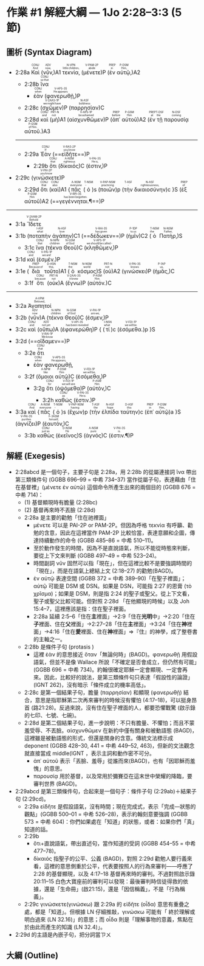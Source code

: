 # 作業 #1 解經大綱 — 1Jo 2:28–3:3 (5 節)


## 圖析 (Syntax Diagram)

- 2:28a <RUBY><ruby>Καὶ<rt>And</rt></ruby><rt>CONJ</rt></RUBY> (<RUBY><ruby>νῦν‚<rt>now‚</rt></ruby><rt>ADV</rt></RUBY>)A1 <RUBY><ruby>τεκνία‚<rt>little children‚</rt></ruby><rt>N-VPN</rt></RUBY> (<RUBY><ruby>μένετε<rt>abide</rt></ruby><rt>V-PAM-2P</rt></RUBY>)P (<RUBY><ruby>ἐν<rt>in</rt></ruby><rt>PREP</rt></RUBY> <RUBY><ruby>αὐτῷ‚<rt>Him‚</rt></ruby><rt>P-DSM</rt></RUBY>)A2
	- 2:28b <RUBY><ruby>ἵνα<rt>so that</rt></ruby><rt>CONJ</rt></RUBY> 
		- <RUBY><ruby>ἐὰν<rt>when</rt></ruby><rt>CONJ</rt></RUBY> (<RUBY><ruby>φανερωθῇ‚<rt>He appears</rt></ruby><rt>V-APS-3S</rt></RUBY>)P
	- 2:28c (<RUBY><ruby>σχῶμεν<rt>we might have</rt></ruby><rt>V-2AAS-1P</rt></RUBY>)P (<RUBY><ruby>παρρησίαν<rt>boldness</rt></ruby><rt>N-ASF</rt></RUBY>)C 
	- 2:28d <RUBY><ruby>καὶ<rt>and</rt></ruby><rt>CONJ</rt></RUBY> (<RUBY><ruby>μὴ<rt>not</rt></ruby><rt>PRT-N</rt></RUBY>)A1 (<RUBY><ruby>αἰσχυνθῶμεν<rt>be ashamed</rt></ruby><rt>V-APS-1P</rt></RUBY>)P (<RUBY><ruby>ἀπ᾽<rt>before</rt></ruby><rt>PREP</rt></RUBY> <RUBY><ruby>αὐτοῦ<rt>Him</rt></ruby><rt>P-GSM</rt></RUBY>)A2 (<RUBY><ruby>ἐν<rt>at</rt></ruby><rt>PREP</rt></RUBY> <RUBY><ruby>τῇ<rt>the</rt></ruby><rt>T-DSF</rt></RUBY> <RUBY><ruby>παρουσίᾳ<rt>coming</rt></ruby><rt>N-DSF</rt></RUBY> <RUBY><ruby>αὐτοῦ.<rt>of Him.</rt></ruby><rt>P-GSM</rt></RUBY>)A3 
	- ---
	- 2:29a <RUBY><ruby>Ἐὰν<rt>If</rt></ruby><rt>CONJ</rt></RUBY> (<RUBY><ruby>==εἰδῆτε==<rt>you know</rt></ruby><rt>V-RAS-2P</rt></RUBY>)P 
		-  2:29b <RUBY><ruby>ὅτι<rt>that</rt></ruby><rt>CONJ</rt></RUBY> (<RUBY><ruby>δίκαιός<rt>righteous</rt></ruby><rt>A-NSM</rt></RUBY>)C (<RUBY><ruby>ἐστιν‚<rt>He is‚</rt></ruby><rt>V-PAI-3S</rt></RUBY>)P
- 2:29c (<RUBY><ruby>γινώσκετε<rt>you know</rt></ruby><rt>V-PAI-2P</rt></RUBY>)P 
	- 2:29d <RUBY><ruby>ὅτι<rt>that</rt></ruby><rt>CONJ</rt></RUBY> (<RUBY><ruby>καὶ<rt>also</rt></ruby><rt>CONJ</rt></RUBY>)A1 {<RUBY><ruby>πᾶς<rt>everyone</rt></ruby><rt>A-NSM</rt></RUBY> (<RUBY><ruby>ὁ<rt>‑</rt></ruby><rt>T-NSM</rt></RUBY>)s (<RUBY><ruby>ποιῶν<rt>practicing</rt></ruby><rt>V-PAP-NSM</rt></RUBY>)p (<RUBY><ruby>τὴν<rt>‑</rt></ruby><rt>T-ASF</rt></RUBY> <RUBY><ruby>δικαιοσύνην<rt>righteousness‚</rt></ruby><rt>N-ASF</rt></RUBY>)c }S (<RUBY><ruby>ἐξ<rt>of</rt></ruby><rt>PREP</rt></RUBY> <RUBY><ruby>αὐτοῦ<rt>Him</rt></ruby><rt>P-GSM</rt></RUBY>)A2 (<RUBY><ruby>==γεγέννηται.¶==<rt>has been begotten.</rt></ruby><rt>V-RPI-3S</rt></RUBY>)P
- ---
- 3:1a</rt> <RUBY><ruby>Ἴδετε<rt>Behold</rt></ruby><rt>V-2AAM-2P</rt></RUBY>
- 3:1b</rt> (<RUBY><ruby>ποταπὴν<rt>what</rt></ruby><rt>I-ASF</rt></RUBY> <RUBY><ruby>ἀγάπην<rt>love</rt></ruby><rt>N-ASF</rt></RUBY>)C1 (<RUBY><ruby>==δέδωκεν==<rt>has given</rt></ruby><rt>V-RAI-3S</rt></RUBY>)P (<RUBY><ruby>ἡμῖν<rt>to us</rt></ruby><rt>P-1DP</rt></RUBY>)C2 (<RUBY><ruby>ὁ<rt>the</rt></ruby><rt>T-NSM</rt></RUBY> <RUBY><ruby>Πατὴρ‚<rt>Father‚</rt></ruby><rt>N-NSM</rt></RUBY>)S 
	- 3:1c <RUBY><ruby>ἵνα<rt>that</rt></ruby><rt>CONJ</rt></RUBY> (<RUBY><ruby>τέκνα<rt>children</rt></ruby><rt>N-NPN</rt></RUBY> <RUBY><ruby>Θεοῦ<rt>of God</rt></ruby><rt>N-GSM</rt></RUBY>)C (<RUBY><ruby>κληθῶμεν‚<rt>we should be called -</rt></ruby><rt>V-APS-1P</rt></RUBY>)P
- 3:1d <RUBY><ruby>καὶ<rt>and</rt></ruby><rt>CONJ</rt></RUBY> (<RUBY><ruby>ἐσμέν.<rt>we are!</rt></ruby><rt>V-PAI-1P</rt></RUBY>)P 
- 3:1e (<RUBY><ruby>διὰ<rt>Because of</rt></ruby><rt>PREP</rt></RUBY> <RUBY><ruby>τοῦτο<rt>this‚</rt></ruby><rt>D-ASN</rt></RUBY>)A1 (<RUBY><ruby>ὁ<rt>the</rt></ruby><rt>T-NSM</rt></RUBY> <RUBY><ruby>κόσμος<rt>world</rt></ruby><rt>N-NSM</rt></RUBY>)S (<RUBY><ruby>οὐ<rt>not</rt></ruby><rt>PRT-N</rt></RUBY>)A2 (<RUBY><ruby>γινώσκει<rt>knows</rt></ruby><rt>V-PAI-3S</rt></RUBY>)P (<RUBY><ruby>ἡμᾶς‚<rt>us‚</rt></ruby><rt>P-1AP</rt></RUBY>)C 
	- 3:1f <RUBY><ruby>ὅτι<rt>because</rt></ruby><rt>CONJ</rt></RUBY> (<RUBY><ruby>οὐκ<rt>not</rt></ruby><rt>PRT-N</rt></RUBY>)A (<RUBY><ruby>ἔγνω<rt>it knew</rt></ruby><rt>V-2AAI-3S</rt></RUBY>)P (<RUBY><ruby>αὐτόν.<rt>Him.</rt></ruby><rt>P-ASM</rt></RUBY>)C
- ---
-  3:2a <RUBY><ruby>Ἀγαπητοί<rt>Beloved‚</rt></ruby><rt>A-VPM</rt></RUBY>
-  3:2b (<RUBY><ruby>νῦν<rt>now</rt></ruby><rt>ADV</rt></RUBY>)A (<RUBY><ruby>τέκνα<rt>children</rt></ruby><rt>N-NPN</rt></RUBY> <RUBY><ruby>Θεοῦ<rt>of God</rt></ruby><rt>N-GSM</rt></RUBY>)C (<RUBY><ruby>ἐσμεν‚<rt>are we‚</rt></ruby><rt>V-PAI-1P</rt></RUBY>)P 
- 3:2c <RUBY><ruby>καὶ<rt>and</rt></ruby><rt>CONJ</rt></RUBY> (<RUBY><ruby>οὔπω<rt>not yet</rt></ruby><rt>ADV</rt></RUBY>)A (<RUBY><ruby>ἐφανερώθη<rt>has been revealed</rt></ruby><rt>V-API-3S</rt></RUBY>)P { (<RUBY><ruby>τί<rt>what</rt></ruby><rt>I-NSN</rt></RUBY>)c (<RUBY><ruby>ἐσόμεθα.<rt>we will be.</rt></ruby><rt>V-FDI-1P</rt></RUBY>)p }S 
- 3:2d (<RUBY><ruby>==οἴδαμεν==<rt>We know</rt></ruby><rt>V-RAI-1P</rt></RUBY>)P 
	- 3:2e <RUBY><ruby>ὅτι<rt>that</rt></ruby><rt>CONJ</rt></RUBY> 
		- <RUBY><ruby>ἐὰν<rt>when</rt></ruby><rt>CONJ</rt></RUBY> <RUBY><ruby>φανερωθῇ‚<rt>He appears‚</rt></ruby><rt>V-APS-3S</rt></RUBY>
	- 3:2f  (<RUBY><ruby>ὅμοιοι<rt>like</rt></ruby><rt>A-NPM</rt></RUBY> <RUBY><ruby>αὐτῷ<rt>Him</rt></ruby><rt>P-DSM</rt></RUBY>)C (<RUBY><ruby>ἐσόμεθα‚<rt>we will be‚</rt></ruby><rt>V-FDI-1P</rt></RUBY>)P 
		- 3:2g <RUBY><ruby>ὅτι<rt>for</rt></ruby><rt>CONJ</rt></RUBY> (<RUBY><ruby>ὀψόμεθα<rt>we will see</rt></ruby><rt>V-FDI-1P</rt></RUBY>)P (<RUBY><ruby>αὐτὸν‚<rt>Him</rt></ruby><rt>P-ASM</rt></RUBY>)C 
			- 3:2h</rt>  <RUBY><ruby>καθώς<rt>as</rt></ruby><rt>CONJ</rt></RUBY> (<RUBY><ruby>ἐστιν.<rt>He is.</rt></ruby><rt>V-PAI-3S</rt></RUBY>)P 
-   3:3a</rt> <RUBY><ruby>καὶ<rt>And</rt></ruby><rt>CONJ</rt></RUBY> {<RUBY><ruby>πᾶς<rt>everyone</rt></ruby><rt>A-NSM</rt></RUBY> (<RUBY><ruby>ὁ<rt>‑</rt></ruby><rt>T-NSM</rt></RUBY>)s (<RUBY><ruby>ἔχων<rt>having</rt></ruby><rt>V-PAP-NSM</rt></RUBY>)p (<RUBY><ruby>τὴν<rt>the</rt></ruby><rt>T-ASF</rt></RUBY> <RUBY><ruby>ἐλπίδα<rt>hope</rt></ruby><rt>N-ASF</rt></RUBY> <RUBY><ruby>ταύτην<rt>this</rt></ruby><rt>D-ASF</rt></RUBY>)c (<RUBY><ruby>ἐπ᾽<rt>in</rt></ruby><rt>PREP</rt></RUBY> <RUBY><ruby>αὐτῷ<rt>Him‚</rt></ruby><rt>P-DSM</rt></RUBY>)a }S (<RUBY><ruby>ἁγνίζει<rt>purifies</rt></ruby><rt>V-PAI-3S</rt></RUBY>)P (<RUBY><ruby>ἑαυτὸν‚<rt>himself‚</rt></ruby><rt>F-3ASM</rt></RUBY>)C 
	- 3:3b</rt>  <RUBY><ruby>καθὼς<rt>just as</rt></ruby><rt>CONJ</rt></RUBY> (<RUBY><ruby>ἐκεῖνος<rt>He</rt></ruby><rt>D-NSM</rt></RUBY>)S (<RUBY><ruby>ἁγνός<rt>pure</rt></ruby><rt>A-NSM</rt></RUBY>)C (<RUBY><ruby>ἐστιν.¶<rt>is.</rt></ruby><rt>V-PAI-3S</rt></RUBY>)P


## 解經 (Exegesis)
- 2:28abcd 是一個句子，主要子句是 2:28a，用 2:28b 的從屬連接詞 ἵνα 帶出第三類條件句 (GGBB 696–99 = 中希 734–37) 當作從屬子句，表達藉由「住在基督裡」(μένετε ἐν αὐτῷ) 這個命令所產生出來的兩個目的 (GGBB 676 = 中希 714)：
	- (1) 基督顯現時有膽量 (2:28bc)
	- (2) 基督再來時不丟臉 (2:28d)
	- 2:28a 是主要的勸勉「住在祂裡面」
		-  μένετε 可以是 PAI-2P or PAM-2P。但因為呼格 τεκνία 有呼籲、勸勉的含意，因此在這裡當作 PAM-2P 比較恰當，表達意願和企圖，傳達持續動作的命令 (GGBB 485–86 = 中希 510–11)。
		- 至於動作發生的時間，因為不是直說語氣，所以不能從時態來判斷，要從上下文來判斷 (GGBB 497–49 = 中希 523–24)。
		- 時間副詞 νῦν 固然可以指「現在」，但在這裡比較不是要強調時間的「現在」，而是在語氣上總結上文 (2:18–27) 的勸勉(BAGD)。
		- ἐν αὐτῷ 表達空間 (GGBB 372 = 中希 389–90)「在聖子裡面」；αὐτῷ 可能是 DSM 或 DSN。如果是 DSN，可能指 2:27 的恩膏 (τὸ χρῖσμα)；如果是 DSM，則是指 2:24 的聖子或聖父。從上下文看，聖子或聖父比較可能。但對照 2:28d 「在他顯現的時候」以及 Joh 15:4–7，這裡應該是指：住在聖子裡面。
		- 2:28a 延續 2:5–6「住在**主**裡面」→2:9「住在**光明**中」→2:20「住在**子**裡面、住在**父**裡面」→2:27–28「住在**主**裡面」→3:24「住在**神**裡面」→4:16「住在**愛**裡面、住在**神**裡面」⇒『住』的神學，成了整卷書的主軸之一。
	- 2:28b 是條件子句 (protasis )
		- 這裡 ἐὰν 的意思接近 ὅταν「無論何時」(BAGD)。φανερωθῇ 用假設語氣，但並不是像 Wallace 所說「不確定是否會成立，但仍然有可能」(GGBB 696 = 中希 734)。約翰很確定耶穌一定會顯現、一定會再來。因此，比較好的說法，是第三類條件句只表達「假設性的論證」(IGNT 262)，沒有暗示「條件成立的機率高低」。
	- 2:28c 是第一個結果子句，膽量 (παρρησίαν) 和顯現 (φανερωθῇ) 結合，意思是指耶穌第二次再來審判的時候沒有懼怕 (4:17–18)，可以挺身昂首 (路21:28)。反過來說，沒有住在聖子裡面的人，都要恐懼戰驚 (啟示錄的七印、七號、七碗)。
	- 2:28d 是第二個結果子句，進一步說明：不只有膽量、不懼怕；而且不蒙羞受辱、不丟臉。αἰσχυνθῶμεν 在新約中僅有關身和被動語態 (BAGD)，這裡雖是被動語態的形式，但還是關身的含意。傳統文法標示成 deponent (GGBB 428–30, 441 = 中希 449–52, 463)，但新的文法觀念就直接當成 middle(IGNT ，表示主詞和動作密不可分。
		- ἀπ᾽ αὐτοῦ 表示「丟臉、羞辱」從誰而來(BAGD)，也有「因耶穌而羞愧」的意思。
		- παρουσίᾳ 用於基督，以及常用於彌賽亞在這末世中榮耀的降臨，要審判世界 (BAGD)。
- 2:29abcd 是第三類條件句，合起來是一個句子：條件子句 (2:29ab)＋結果子句 (2:29cd)。
	- 2:29a εἰδῆτε 是假設語氣，沒有時間；現在完成式，表示「完成—狀態的觀點」(GGBB 500–01 = 中希 526–28)，表示約翰刻意要強調 (GGBB 573 = 中希 604)：你們如果處在「知道」的狀態，或者：如果你們「真」知道的話。
	- 2:29b
		- ὅτι+直說語氣，帶出直述句，當作知道的受詞 (GGBB 454–55 = 中希 477–78)。
		- δίκαιός 指聖子的公平、公義 (BAGD)，對照 2:29d 勸勉人要行義來看，這裡的意思側重於公平，代表要按照人的行為來審判——呼應了 2:28 的基督顯現，以及 4:17–18 基督再來時的審判。不過對照啟示錄 20:11–15 白色大寶座前的審判可以發現：最後審判時信徒得救的依據，還是「生命冊」(啟21:15)，還是「因信稱義」，不是「行為稱義」。
	- 2:29c γινώσκετε(γινώσκω) 跟 2:29a 的 εἰδῆτε (οἶδα) 意思有重疊之處，都是「知道」。但根據 LN 仔細推敲，γινώσκω 可能有「 終於理解或明白過來 (LN 32.16)」的意思；而 οἶδα 則是「理解事物的意義，焦點在於由此而產生的知識 (LN 32.4)」。
- 2:29d 的主語是內嵌子句，把分詞當ㄗㄨ
## 大綱 (Outline)

